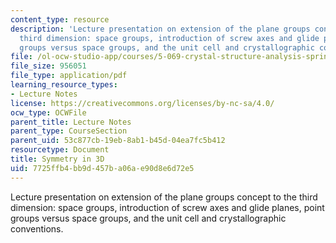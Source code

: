 ```yaml
---
content_type: resource
description: 'Lecture presentation on extension of the plane groups concept to the
  third dimension: space groups, introduction of screw axes and glide planes, point
  groups versus space groups, and the unit cell and crystallographic conventions.'
file: /ol-ocw-studio-app/courses/5-069-crystal-structure-analysis-spring-2010/7725ffb4bb9d457ba06ae90d8e6d72e5_symm_handout2.pdf
file_size: 956051
file_type: application/pdf
learning_resource_types:
- Lecture Notes
license: https://creativecommons.org/licenses/by-nc-sa/4.0/
ocw_type: OCWFile
parent_title: Lecture Notes
parent_type: CourseSection
parent_uid: 53c877cb-19eb-8ab1-b45d-04ea7fc5b412
resourcetype: Document
title: Symmetry in 3D
uid: 7725ffb4-bb9d-457b-a06a-e90d8e6d72e5
---
```

Lecture presentation on extension of the plane groups concept to the third dimension: space groups, introduction of screw axes and glide planes, point groups versus space groups, and the unit cell and crystallographic conventions.